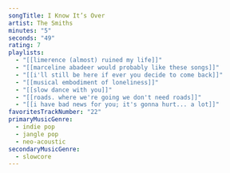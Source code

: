 ```yaml
---
songTitle: I Know It’s Over
artist: The Smiths
minutes: "5"
seconds: "49"
rating: 7
playlists:
  - "[[limerence (almost) ruined my life]]"
  - "[[marceline abadeer would probably like these songs]]"
  - "[[i'll still be here if ever you decide to come back]]"
  - "[[musical embodiment of loneliness]]"
  - "[[slow dance with you]]"
  - "[[roads. where we're going we don't need roads]]"
  - "[[i have bad news for you; it's gonna hurt... a lot]]"
favoritesTrackNumber: "22"
primaryMusicGenre:
  - indie pop
  - jangle pop
  - neo-acoustic
secondaryMusicGenre:
  - slowcore
---
```

